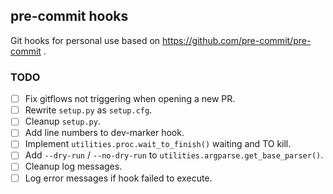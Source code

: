 ## pre-commit hooks

Git hooks for personal use based on https://github.com/pre-commit/pre-commit .

### TODO

- [ ] Fix gitflows not triggering when opening a new PR.
- [ ] Rewrite `setup.py` as `setup.cfg`.
- [ ] Cleanup `setup.py`.
- [ ] Add line numbers to dev-marker hook.
- [ ] Implement `utilities.proc.wait_to_finish()` waiting and TO kill.
- [ ] Add `--dry-run` / `--no-dry-run` to `utilities.argparse.get_base_parser()`.
- [ ] Cleanup log messages.
- [ ] Log error messages if hook failed to execute.
